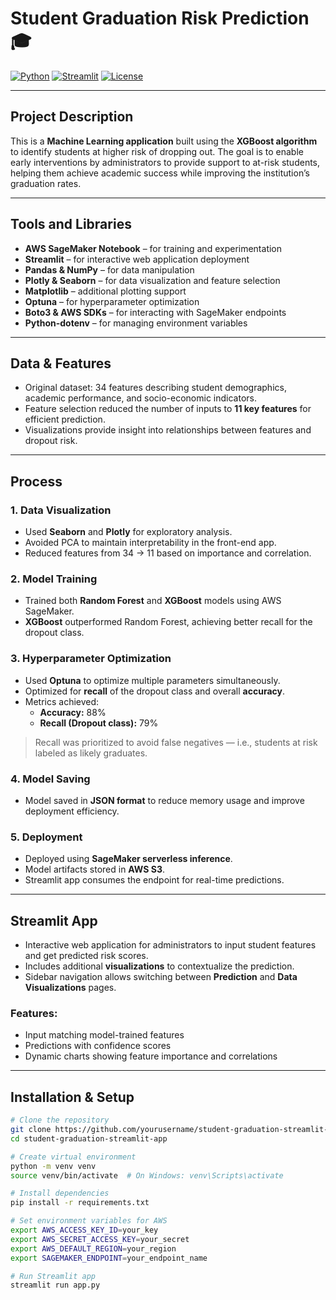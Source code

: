 # Student Graduation Risk Prediction 🎓

[![Python](https://img.shields.io/badge/python-3.9-blue)](https://www.python.org/)
[![Streamlit](https://img.shields.io/badge/streamlit-1.48.1-orange)](https://streamlit.io/)
[![License](https://img.shields.io/badge/license-MIT-green)](LICENSE)

---

## Project Description
This is a **Machine Learning application** built using the **XGBoost algorithm** to identify students at higher risk of dropping out. The goal is to enable early interventions by administrators to provide support to at-risk students, helping them achieve academic success while improving the institution’s graduation rates.

---

## Tools and Libraries
- **AWS SageMaker Notebook** – for training and experimentation  
- **Streamlit** – for interactive web application deployment  
- **Pandas & NumPy** – for data manipulation  
- **Plotly & Seaborn** – for data visualization and feature selection  
- **Matplotlib** – additional plotting support  
- **Optuna** – for hyperparameter optimization  
- **Boto3 & AWS SDKs** – for interacting with SageMaker endpoints  
- **Python-dotenv** – for managing environment variables  

---

## Data & Features
- Original dataset: 34 features describing student demographics, academic performance, and socio-economic indicators.  
- Feature selection reduced the number of inputs to **11 key features** for efficient prediction.  
- Visualizations provide insight into relationships between features and dropout risk.

---

## Process

### 1. Data Visualization
- Used **Seaborn** and **Plotly** for exploratory analysis.  
- Avoided PCA to maintain interpretability in the front-end app.  
- Reduced features from 34 → 11 based on importance and correlation.

### 2. Model Training
- Trained both **Random Forest** and **XGBoost** models using AWS SageMaker.  
- **XGBoost** outperformed Random Forest, achieving better recall for the dropout class.  

### 3. Hyperparameter Optimization
- Used **Optuna** to optimize multiple parameters simultaneously.  
- Optimized for **recall** of the dropout class and overall **accuracy**.  
- Metrics achieved:
  - **Accuracy:** 88%  
  - **Recall (Dropout class):** 79%  

> Recall was prioritized to avoid false negatives — i.e., students at risk labeled as likely graduates.

### 4. Model Saving
- Model saved in **JSON format** to reduce memory usage and improve deployment efficiency.  

### 5. Deployment
- Deployed using **SageMaker serverless inference**.  
- Model artifacts stored in **AWS S3**.  
- Streamlit app consumes the endpoint for real-time predictions.  

---

## Streamlit App
- Interactive web application for administrators to input student features and get predicted risk scores.  
- Includes additional **visualizations** to contextualize the prediction.  
- Sidebar navigation allows switching between **Prediction** and **Data Visualizations** pages.  

### Features:
- Input matching model-trained features  
- Predictions with confidence scores  
- Dynamic charts showing feature importance and correlations  

---

## Installation & Setup

```bash
# Clone the repository
git clone https://github.com/yourusername/student-graduation-streamlit-app.git
cd student-graduation-streamlit-app

# Create virtual environment
python -m venv venv
source venv/bin/activate  # On Windows: venv\Scripts\activate

# Install dependencies
pip install -r requirements.txt

# Set environment variables for AWS
export AWS_ACCESS_KEY_ID=your_key
export AWS_SECRET_ACCESS_KEY=your_secret
export AWS_DEFAULT_REGION=your_region
export SAGEMAKER_ENDPOINT=your_endpoint_name

# Run Streamlit app
streamlit run app.py
